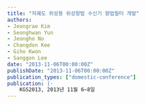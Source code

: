 ```yaml
---
title: "저궤도 위성용 위성항법 수신기 항법필터 개발"
authors:
- Jeongrae Kim
- Seonghwan Yun
- Jeongho No
- Changdon Kee
- Giho Kwon
- Sanggon Lee
date: "2013-11-06T00:00:00Z"
publishDate: "2013-11-06T00:00:00Z"
publication_types: ["domestic-conference"]
publication: |-
    KGS2013, 2013년 11월 6~8일
---
```

